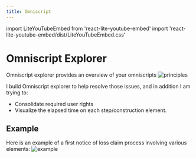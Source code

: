 ```yaml
---
title: Omniscript
---
```

import LiteYouTubeEmbed from 'react-lite-youtube-embed'
import 'react-lite-youtube-embed/dist/LiteYouTubeEmbed.css'

# Omniscript Explorer

Omniscript explorer provides an overview of your omniscripts
![principles](./principles.png)

I build Omniscript explorer to help resolve those issues, and in addition I am trying to:
- Consolidate required user rights
- Visualize the elapsed time on each step/construction element.

## Example

Here is an example of a first notice of loss claim process involving various elements:
![example](./example1.png)

<LiteYouTubeEmbed
              id="oMcpL_95YU4"
              params="autoplay=1&autohide=1&showinfo=0&rel=0"
              title="Omnistudio"
              poster="maxresdefault"
              webp
            />

